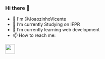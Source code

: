 ### Hi there 👋
- 👀 I'm @JoaozinhoVicente
- 🔭 I’m currently Studying on IFPR
- 🌱 I’m currently learning web development
- 📫 How to reach me:

<a target="_blank" href="https://www.instagram.com/pvd.joaozinhovicent/"><img width="30px" src="https://cdn.discordapp.com/attachments/788844019307905024/852517508036034570/instagram.png"></a>
